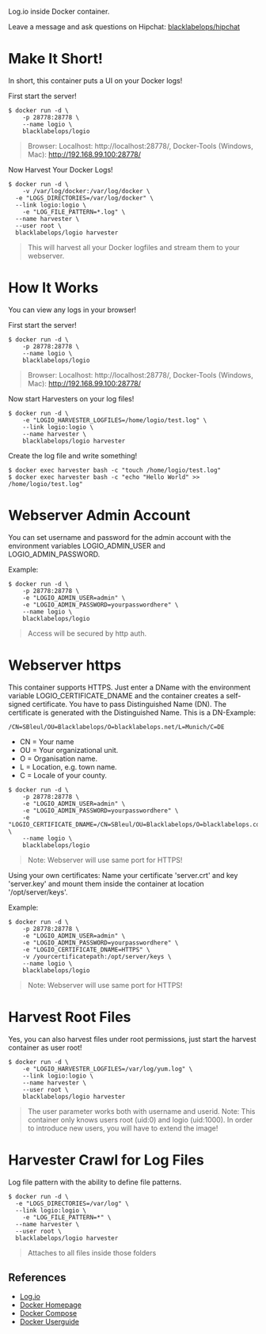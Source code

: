 Log.io inside Docker container.

Leave a message and ask questions on Hipchat: [blacklabelops/hipchat](https://www.hipchat.com/geogBFvEM)

# Make It Short!

In short, this container puts a UI on your Docker logs!

First start the server!

~~~~
$ docker run -d \
    -p 28778:28778 \
    --name logio \
    blacklabelops/logio
~~~~

> Browser: Localhost: http://localhost:28778/, Docker-Tools (Windows, Mac): http://192.168.99.100:28778/

Now Harvest Your Docker Logs!

~~~~
$ docker run -d \
	-v /var/log/docker:/var/log/docker \
  -e "LOGS_DIRECTORIES=/var/log/docker" \
  --link logio:logio \
	-e "LOG_FILE_PATTERN=*.log" \
  --name harvester \
  --user root \
  blacklabelops/logio harvester
~~~~

> This will harvest all your Docker logfiles and stream them to your webserver.

# How It Works

You can view any logs in your browser!

First start the server!

~~~~
$ docker run -d \
    -p 28778:28778 \
    --name logio \
    blacklabelops/logio
~~~~

> Browser: Localhost: http://localhost:28778/, Docker-Tools (Windows, Mac): http://192.168.99.100:28778/

Now start Harvesters on your log files!

~~~~
$ docker run -d \
    -e "LOGIO_HARVESTER_LOGFILES=/home/logio/test.log" \
    --link logio:logio \
    --name harvester \
    blacklabelops/logio harvester
~~~~

Create the log file and write something!

~~~~
$ docker exec harvester bash -c "touch /home/logio/test.log"
$ docker exec harvester bash -c "echo "Hello World" >> /home/logio/test.log"
~~~~

# Webserver Admin Account

You can set username and password for the admin account with the environment variables
LOGIO_ADMIN_USER and LOGIO_ADMIN_PASSWORD.

Example:

~~~~
$ docker run -d \
    -p 28778:28778 \
    -e "LOGIO_ADMIN_USER=admin" \
    -e "LOGIO_ADMIN_PASSWORD=yourpasswordhere" \
    --name logio \
    blacklabelops/logio
~~~~

> Access will be secured by http auth.

# Webserver https

This container supports HTTPS. Just enter a DName with the environment variable LOGIO_CERTIFICATE_DNAME and the container creates a self-signed certificate. You have to pass Distinguished Name (DN). The certificate is generated with the Distinguished Name. This is a DN-Example:

~~~~
/CN=SBleul/OU=Blacklabelops/O=blacklabelops.net/L=Munich/C=DE
~~~~

  * CN = Your name
  * OU = Your organizational unit.
  * O = Organisation name.
  * L = Location, e.g. town name.
  * C = Locale of your county.

~~~~
$ docker run -d \
    -p 28778:28778 \
    -e "LOGIO_ADMIN_USER=admin" \
    -e "LOGIO_ADMIN_PASSWORD=yourpasswordhere" \
    -e "LOGIO_CERTIFICATE_DNAME=/CN=SBleul/OU=Blacklabelops/O=blacklabelops.com/L=Munich/C=DE" \
    --name logio \
    blacklabelops/logio
~~~~

> Note: Webserver will use same port for HTTPS!

Using your own certificates: Name your certificate 'server.crt' and key 'server.key' and mount them inside the
container at location '/opt/server/keys'.

Example:

~~~~
$ docker run -d \
    -p 28778:28778 \
    -e "LOGIO_ADMIN_USER=admin" \
    -e "LOGIO_ADMIN_PASSWORD=yourpasswordhere" \
    -e "LOGIO_CERTIFICATE_DNAME=HTTPS" \
    -v /yourcertificatepath:/opt/server/keys \
    --name logio \
    blacklabelops/logio
~~~~

> Note: Webserver will use same port for HTTPS!

# Harvest Root Files

Yes, you can also harvest files under root permissions, just start the harvest container
as user root!

~~~~
$ docker run -d \
    -e "LOGIO_HARVESTER_LOGFILES=/var/log/yum.log" \
    --link logio:logio \
    --name harvester \
    --user root \
    blacklabelops/logio harvester
~~~~

> The user parameter works both with username and userid. Note: This container only knows users root (uid:0) and logio (uid:1000). In order to introduce new users, you will have to extend the image!

# Harvester Crawl for Log Files

Log file pattern with the ability to define file patterns.

~~~~
$ docker run -d \
  -e "LOGS_DIRECTORIES=/var/log" \
  --link logio:logio \
	-e "LOG_FILE_PATTERN=*" \
  --name harvester \
  --user root \
  blacklabelops/logio harvester
~~~~

> Attaches to all files inside those folders

## References

* [Log.io](http://logio.org/)
* [Docker Homepage](https://www.docker.com/)
* [Docker Compose](https://docs.docker.com/compose/)
* [Docker Userguide](https://docs.docker.com/userguide/)
